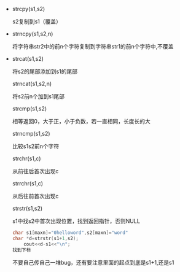 + strcpy(s1,s2)   

  s2复制到s1（覆盖）

+ strncpy(s1,s2,n) 

  将字符串str2中的前n个字符复制到字符串str1的前n个字符中,不覆盖

+ strcat(s1,s2)  

  将s2的尾部添加到s1的尾部

  strncat(s1,s2,n)

  将s2前n个加到s1尾部

  strcmp(s1,s2)

  相等返回0，大于正，小于负数，若一直相同，长度长的大

  strncmp(s1,s2)

  比较s1s2前n个字符

  strchr(s1,c)

  从前往后首次出现c

  strrchr(s1,c)

  从后往前首次出现c

  

  strstr(s1,s2)

  s1中找s2中首次出现位置，找到返回指针，否则NULL

  ```cpp
  char s1[maxn]="0helloword",s2[maxn]="word"  
  char *d=strstr(s1+1,s2);
      cout<<d-s1<<"\n";
  找到下标
  ```

  不要自己传自己一堆bug，还有要注意里面的起点到底是s1+1,还是s1

  